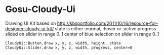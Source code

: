 Gosu-Cloudy-Ui
==============

Drawing UI Kit based on http://kbsportfolio.com/2011/10/16/resource-for-designer-cloudy-ui-kit/
state is either :normal, :hover or :active
progress slided on slider in range 0..1
center of blue selection on slider in range 0..1

    CloudyUi::Button.draw x, y, z, width, height, state
    CloudyUi::Slider.draw x, y, z, width, progress, center=0

